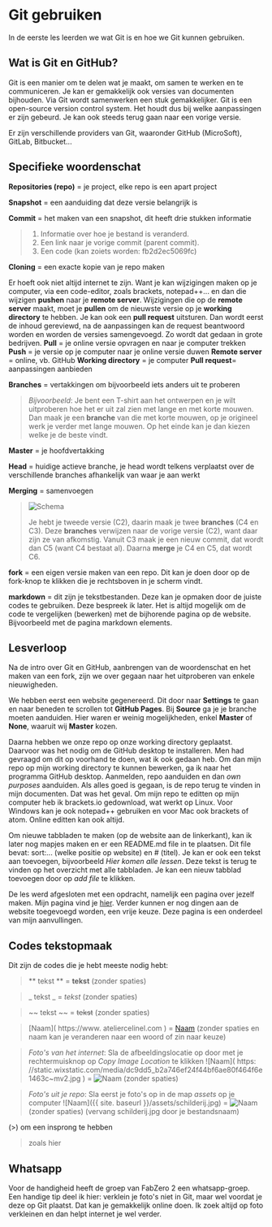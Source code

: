 # Git gebruiken

In de eerste les leerden we wat Git is en hoe we Git kunnen gebruiken. 


## Wat is Git en GitHub?

Git is een manier om te delen wat je maakt, om samen te werken en te communiceren. Je kan er gemakkelijk ook versies van documenten bijhouden. Via Git wordt samenwerken een stuk gemakkelijker.
Git is een open-source version control system. Het houdt dus bij welke aanpassingen er zijn gebeurd. Je kan ook steeds terug gaan naar een vorige versie.

Er zijn verschillende providers van Git, waaronder GitHub (MicroSoft), GitLab, Bitbucket...


## Specifieke woordenschat

**Repositories (repo)** = je project, elke repo is een apart project

**Snapshot** = een aanduiding dat deze versie belangrijk is

**Commit** = het maken van een snapshot, dit heeft drie stukken informatie

> 1. Informatie over hoe je bestand is veranderd.
> 2. Een link naar je vorige commit (parent commit).
> 3. Een code (kan zoiets worden: fb2d2ec5069fc)

**Cloning** = een exacte kopie van je repo maken

Er hoeft ook niet altijd internet te zijn. Want je kan wijzigingen maken op je computer, via een code-editor, zoals brackets, notepad++... en dan die wijzigen 
**pushen** naar je **remote server**. Wijzigingen die op de **remote server** maakt, moet je **pullen** om de nieuwste versie op je **working directory** te hebben.
Je kan ook een **pull request** uitsturen. Dan wordt eerst de inhoud gereviewd, na de aanpassingen kan de request beantwoord worden en worden de versies samengevoegd. Zo wordt dat gedaan in grote bedrijven.
**Pull** = je online versie opvragen en naar je computer trekken
**Push** = je versie op je computer naar je online versie duwen
**Remote server** = online, vb. GitHub
**Working directory** = je computer
**Pull request**= aanpassingen aanbieden

**Branches** = vertakkingen om bijvoorbeeld iets anders uit te proberen

> _Bijvoorbeeld_: Je bent een T-shirt aan het ontwerpen en je wilt uitproberen hoe het er uit zal zien met lange en met korte mouwen. Dan maak je een **branche** van die met korte mouwen, op je origineel werk je verder met lange mouwen. Op het einde kan je dan kiezen welke je de beste vindt.

**Master** = je hoofdvertakking

**Head** = huidige actieve branche, je head wordt telkens verplaatst over de verschillende branches afhankelijk van waar je aan werkt

**Merging** = samenvoegen

> ![Schema]({{site.baseurl}}/assets/untitled.jpg)
>
> Je hebt je tweede versie (C2), daarin maak je twee **branches** (C4 en C3). Deze **branches** verwijzen naar de vorige versie (C2), want daar zijn ze van afkomstig. Vanuit C3 maak je een nieuw commit, dat wordt dan C5 (want C4 bestaat al). Daarna **merge** je C4 en C5, dat wordt C6. 

**fork** = een eigen versie maken van een repo. Dit kan je doen door op de fork-knop te klikken die je rechtsboven in je scherm vindt.

**markdown** = dit zijn je tekstbestanden. Deze kan je opmaken door de juiste codes te gebruiken. Deze bespreek ik later. Het is altijd mogelijk om de code te vergelijken (bewerken) met de bijhorende pagina op de website. Bijvoorbeeld met de pagina markdown elements.


## Lesverloop

Na de intro over Git en GitHub, aanbrengen van de woordenschat en het maken van een fork, zijn we over gegaan naar het uitproberen van enkele nieuwigheden.

We hebben eerst een website gegenereerd. Dit door naar **Settings** te gaan en naar beneden te scrollen tot **GitHub Pages**. Bij **Source** ga je je branche moeten aanduiden. Hier waren er weinig mogelijkheden, enkel **Master** of **None**, waaruit wij **Master** kozen.

Daarna hebben we onze repo op onze working directory geplaatst. Daarvoor was het nodig om de GitHub desktop te installeren. Men had gevraagd om dit op voorhand te doen, wat ik ook gedaan heb. 
Om dan mijn repo op mijn working directory te kunnen bewerken, ga ik naar het programma GitHub desktop. Aanmelden, repo aanduiden en dan _own purposes_ aanduiden. Als alles goed is gegaan, is de repo terug te vinden in mijn documenten. Dat was het geval. 
Om mijn repo te editten op mijn computer heb ik brackets.io gedownload, wat werkt op Linux. Voor Windows kan je ook notepad++ gebruiken en voor Mac ook brackets of atom. Online editten kan ook altijd.

Om nieuwe tabbladen te maken (op de website aan de linkerkant), kan ik later nog mapjes maken en er een README.md file in te plaatsen. Dit file bevat: sort:... (welke positie op website) en #  (titel). Je kan er ook een tekst aan toevoegen, bijvoorbeeld _Hier komen alle lessen_. Deze tekst is terug te vinden op het overzicht met alle tabbladen. Je kan een nieuw tabblad toevoegen door op _add file_ te klikken.

De les werd afgesloten met een opdracht, namelijk een pagina over jezelf maken. Mijn pagina vind je [hier](https://celinevandeweghe.github.io/fabzero-CelineVandeweghe/Opdrachten/01UseGit.html). Verder kunnen er nog dingen aan de website toegevoegd worden, een vrije keuze. Deze pagina is een onderdeel van mijn aanvullingen.


## Codes tekstopmaak

Dit zijn de codes die je hebt meeste nodig hebt:

> ** tekst ** = **tekst** (zonder spaties)

> _ tekst _ = _tekst_ (zonder spaties)

> ~~ tekst ~~ = ~~tekst~~ (zonder spaties)

> [Naam]( https://www. ateliercelinel.com ) = [Naam](https://www.ateliercelinel.com) (zonder spaties en naam kan je veranderen naar een woord of zin naar keuze)

> _Foto's van het internet_: Sla de afbeeldingslocatie op door met je rechtermuisknop op _Copy Image Location_ te klikken
> ![Naam]( https: //static.wixstatic.com/media/dc9dd5_b2a746ef24f44bf6ae80f464f6e1463c~mv2.jpg ) = ![Naam](https://static.wixstatic.com/media/dc9dd5_b2a746ef24f44bf6ae80f464f6e1463c~mv2.jpg) (zonder spaties)

> _Foto's uit je repo_: Sla eerst je foto's op in de map _assets_ op je computer
> ![Naam]({{ site. baseurl }}/assets/schilderij.jpg) = ![Naam]({{site.baseurl}}/assets/schilderij.jpg) (zonder spaties)
> (vervang schilderij.jpg door je bestandsnaam)

(>) om een insprong te hebben
> zoals hier


## Whatsapp

Voor de handigheid heeft de groep van FabZero 2 een whatsapp-groep. Een handige tip deel ik hier: verklein je foto's niet in Git, maar wel voordat je deze op Git plaatst. Dat kan je gemakkelijk online doen. Ik zoek altijd op foto verkleinen en dan helpt internet je wel verder.

